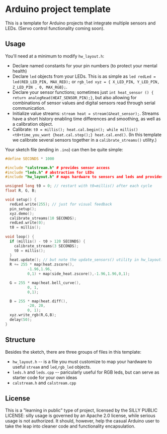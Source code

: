 # Arduino project template

This is a template for Arduino projects that integrate multiple sensors and LEDs. (Servo control functionality coming soon).

## Usage

You'll need at a minimum to modify `hw_layout.h`:

* Declare named constants for your pin numbers (to protect your mental health)
* Declare `led` objects from your LEDs. This is as simple as `led redLed = led(RED_LED_PIN, MAX_RED);` or `rgb_led xyz = { X_LED_PIN, Y_LED_PIN, Z_LED_PIN , 0, MAX_RGB};`.
* Declare your sensor functions; sometimes just `int heat_sensor () {   return analogRead(HEAT_SENSOR_PIN);}`, but also allowing for combinations of sensor values and digital sensors read through serial communication.
* Initialize value streams: `stream heat = stream(&heat_sensor);`. Streams have a short history enabling time differences and smoothing, as well as a calibration object.
* Calibrate: `t0 = millis(); heat.cal.begin(); while millis()<t0+time_you_want {heat.cal.step();} heat.cal.end()`. (In this template we calibrate several sensors together in a `calibrate_streams()` utility.)


Your sketch file (ending in `.ino`) can then be quite simple:

```cpp
#define SECONDS * 1000

#include "calstream.h" # provides sensor access
#include "leds.h" # abstraction for LEDs
#include "hw_layout.h" # maps hardware to sensors and leds and provides setup/update utilities

unsigned long t0 = 0; // restart with t0=millis() after each cycle
float R, G, B;

void setup() {
  redLed.write(255); // just for visual feedback
  pin_setup();
  xyz.demo();
  calibrate_streams(10 SECONDS);
  redLed.write(0);
  t0 = millis();
  
void loop() {
  if (millis() - t0 > 120 SECONDS) {
    calibrate_streams(3 SECONDS);
    t0 = millis();
  }
  heat.update(); // but note the update_sensors() utility in hw_layout.h
  R += 255 * map(heat.zscore(), 
          -1.96,1.96,
          0,1) + map(side_heat.zscore(),-1.96,1.96,0,1);

  G = 255 * map(heat.bell_curve(),
          0, 1,
          0,1);

  B = 255 * map(heat.diff(),
          -20, 20,
          0, 1);
  xyz.write_rgb(R,G,B);
  delay(50);
}
```

## Structure

Besides the sketch, there are three groups of files in this template:

* `hw_layout.h` -- is a file you must customize to map  your hardware to  useful `stream` and `led`,`rgb_led` objects.
* `leds.h` and `leds.cpp` -- paricularly useful for RGB leds, but can serve as starter code for your own ideas
* `calstream.h` and `calstream.cpp`

## License

This is a "learning in public" type of project, licensed by the SILLY PUBLIC LICENSE: silly usage is governed by an Apache 2.0 license, while serious usage is not authorized. It should, however, help the casual Arduino user to take the leap into cleaner code and functionality encapsulation. 

